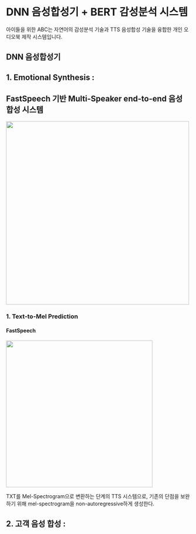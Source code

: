 DNN 음성합성기 + BERT 감성분석 시스템
=====

아이들을 위한 ABC는 자연어의 감성분석 기술과 TTS 음성합성 기술을 융합한 개인 오디오북 제작 시스템입니다.

DNN 음성합성기
-----
## 1. Emotional Synthesis : 
## FastSpeech 기반 Multi-Speaker end-to-end 음성 합성 시스템


<img src = "https://user-images.githubusercontent.com/83811753/127833424-94bfd980-ae40-44d7-be33-02cf1782baa0.png" :width = 500 height = 500>


### 1. Text-to-Mel Prediction

#### FastSpeech
<img src = "https://user-images.githubusercontent.com/83811753/127833121-6d648917-c4d9-42d6-babf-aaea539d6ccd.png" :width = 400 height = 400>


TXT를 Mel-Spectrogram으로 변환하는 단계의 TTS 시스템으로, 기존의 단점을 보완하기 위해 mel-spectrogram을 non-autoregressive하게 생성한다. 



## 2. 고객 음성 합성 :
